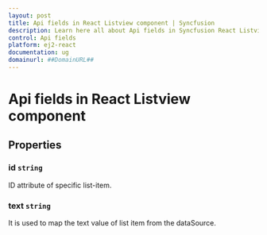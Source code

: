 ```yaml
---
layout: post
title: Api fields in React Listview component | Syncfusion
description: Learn here all about Api fields in Syncfusion React Listview component of Syncfusion Essential JS 2 and more.
control: Api fields 
platform: ej2-react
documentation: ug
domainurl: ##DomainURL##
---
```


# Api fields in React Listview component

## Properties

### id `string`

ID attribute of specific list-item.

### text `string`

It is used to map the text value of list item from the dataSource.
